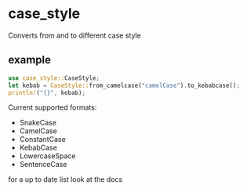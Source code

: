 # case_style

Converts from and to different case style

## example
```rust
use case_style::CaseStyle;
let kebab = CaseStyle::from_camelcase("camelCase").to_kebabcase();
println!("{}", kebab);
```

Current supported formats:
  - SnakeCase
  - CamelCase
  - ConstantCase
  - KebabCase
  - LowercaseSpace
  - SentenceCase

for a up to date list look at the docs
